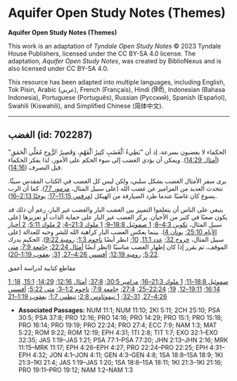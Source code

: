 # Aquifer Open Study Notes (Themes)

**Aquifer Open Study Notes (Themes)**

This work is an adaptation of *Tyndale Open Study Notes* © 2023 Tyndale House Publishers, licensed under the CC BY\-SA 4\.0 license. The adaptation, *Aquifer Open Study Notes*, was created by BiblioNexus and is also licensed under CC BY\-SA 4\.0\.

This resource has been adapted into multiple languages, including English, Tok Pisin, Arabic (عربي), French (Français), Hindi (हिंदी), Indonesian (Bahasa Indonesia), Portuguese (Português), Russian (Русский), Spanish (Español), Swahili (Kiswahili), and Simplified Chinese (简体中文).



--------------------------------

## الغضب (id: 702287)

الحكماء لا يغضبون بسرعة، إذ أن "بَطِيءُ ٱلْغَضَبِ كَثِيرُ ٱلْفَهْمِ، وَقَصِيرُ ٱلرُّوحِ مُعَلِّي ٱلْحَمَقِ" ([أمثال 14:29](https://ref.ly/Prov14:29)). ويمكن أن يؤدي الغضب إلى سوء الحكم على الأمور، لذا يفكر الحكماء قبل التصرف ([14:16](https://ref.ly/Prov14:16)).

يرى سفر الأمثال الغضب بشكل سلبي، ولكن ليس كل الغضب في الكتاب المقدس سيئًا. تتحدث العديد من المزامير عن غضب الله (على سبيل المثال، [مزمور 77](https://ref.ly/Ps77:1-Ps77:20)). كما أن الرب يسوع كان غاضبًا عندما طرد الصيارفة من الهيكل ([مرقس 11:15–17](https://ref.ly/Mark11:15-Mark11:17); [يوحنّا 2:13–16](https://ref.ly/John2:13-John2:16)).

ينبغي على الناس أن يتعلموا التمييز بين الغضب البار والغضب غير البار، رغم أن ذلك قد يكون صعبًا في كثير من الأحيان. يركز الغضب غير البار على حماية الذات أو تعزيزها (على سبيل المثال، [تكوين 4:3–8](https://ref.ly/Gen4:3-Gen4:8); [1 صموئيل 18:8–9](https://ref.ly/1Sam18:8-1Sam18:9); [1 ملوك 21:3–4](https://ref.ly/1Kgs21:3-1Kgs21:4); [2 ملوك 5:11](https://ref.ly/2Kgs5:11); [2 أخبار الأيام 25:10](https://ref.ly/2Chr25:10); [يونان 4](https://ref.ly/Jonah4:1-Jonah4:11)). بينما يعكس الغضب البار كراهية الله للشر وحبه للعدالة (على سبيل المثال، [خروج 32](https://ref.ly/Exod32:1-Exod32:35); [عدد 11:1](https://ref.ly/Num11:1), [10](https://ref.ly/Num11:10); انظر أيضًا [ناحوم 1:3](https://ref.ly/Nah1:3); [رومية 9:22](https://ref.ly/Rom9:22)). الحكيم يدرك الموقف، ثم يقرر إذا كان إظهار الغضب مناسبًا (انظر أيضًا [أمثال 22:24](https://ref.ly/Prov22:24); [جامعة 7:9](https://ref.ly/Eccl7:9); [متى 5:22](https://ref.ly/Matt5:22); [رومية 12:19](https://ref.ly/Rom12:19); [أفسس 4:26–27](https://ref.ly/Eph4:26-Eph4:27), [31](https://ref.ly/Eph4:31); [يعقوب 1:19–20](https://ref.ly/Jas1:19-Jas1:20)).

مقاطع كتابية لدراسة أعمق

[1 صموئيل 18:8–11](https://ref.ly/1Sam18:8-1Sam18:11); [1 ملوك 21:3–16](https://ref.ly/1Kgs21:3-1Kgs21:16); [مزامير 30:5](https://ref.ly/Ps30:5); [37:8](https://ref.ly/Ps37:8); [أمثال 12:16](https://ref.ly/Prov12:16); [14:29](https://ref.ly/Prov14:29); [15:1](https://ref.ly/Prov15:1), [18](https://ref.ly/Prov15:18); [16:14](https://ref.ly/Prov16:14); [19:11–12](https://ref.ly/Prov19:11-Prov19:12), [19](https://ref.ly/Prov19:19); [22:24–25](https://ref.ly/Prov22:24-Prov22:25); [27:4](https://ref.ly/Prov27:4); [جامعة 7:9](https://ref.ly/Eccl7:9); [ناحوم 1:2–3](https://ref.ly/Nah1:2-Nah1:3); [متى 5:22](https://ref.ly/Matt5:22); [أفسس 4:26–27](https://ref.ly/Eph4:26-Eph4:27), [31–32](https://ref.ly/Eph4:31-Eph4:32); [1 تيموثاوس 2:8](https://ref.ly/1Tim2:8); [تيطس 1:7](https://ref.ly/Titus1:7); [يعقوب 1:19–21](https://ref.ly/Jas1:19-Jas1:21)

* **Associated Passages:** NUM 11:1; NUM 11:10; 2KI 5:11; 2CH 25:10; PSA 30:5; PSA 37:8; PRO 12:16; PRO 14:16; PRO 14:29; PRO 15:1; PRO 15:18; PRO 16:14; PRO 19:19; PRO 22:24; PRO 27:4; ECC 7:9; NAM 1:3; MAT 5:22; ROM 9:22; ROM 12:19; EPH 4:31; 1TI 2:8; TIT 1:7; EXO 32:1–EXO 32:35; JAS 1:19–JAS 1:21; PSA 77:1–PSA 77:20; JHN 2:13–JHN 2:16; MRK 11:15–MRK 11:17; EPH 4:26–EPH 4:27; PRO 22:24–PRO 22:25; EPH 4:31–EPH 4:32; JON 4:1–JON 4:11; GEN 4:3–GEN 4:8; 1SA 18:8–1SA 18:9; 1KI 21:3–1KI 21:4; JAS 1:19–JAS 1:20; 1SA 18:8–1SA 18:11; 1KI 21:3–1KI 21:16; PRO 19:11–PRO 19:12; NAM 1:2–NAM 1:3

